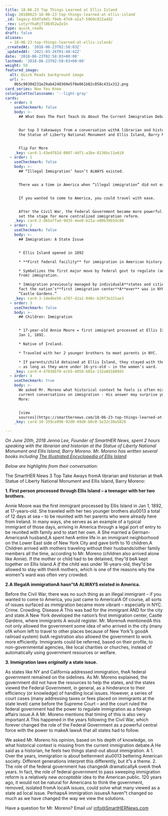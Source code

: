 ```yaml
---
title: 18.06.23 Top Things Learned at Ellis Island
slug: 20180623-18-06-23-top-things-learned-at-ellis-island
_id: legacy-b5dfa9d1-f0eb-47e9-a1a7-5069c822add2
_rev: LotyrYkaRjTl0E452wZeIn
type: quick_reads
draft: false
aliases:
  - 18-06-23-top-things-learned-at-ellis-island/
_createdAt: '2018-06-23T02:58:03Z'
_updatedAt: '2021-03-26T01:48:42Z'
date: '2018-06-23T02:58:03+00:00'
lastmod: '2018-06-23T02:58:03+00:00'
weight: 50
featured_image:
  alt: Quick Reads background image
  url: >-
    0b5c9030d231e29ab4248369e5f0e061b82c058c431x312.png
card_series: Now You Know
colorpaletteclassname: '--light-gray'
cards:
  - order: 0
    useCheckmark: false
    body: >-
      ## What Does The Past Teach Us About The Current Immigration Debate?


      Our top 3 takeaways from a conversation withA librarian and historian at
      the Statue of Liberty National Monument and Ellis Island, Barry Moreno.


      Flip For More
    _key: card-1-43edf82d-0007-4df1-a3be-8136bc11e618
  - order: 1
    useCheckmark: false
    body: >-
      ## “Illegal Immigration’ hasn’t ALWAYS existed.


      There was a time in America when “illegal immigration” did not exist.


      If you wanted to come to America, you could travel with ease.


      After the Civil War, the Federal Government became more powerful and this
      set the stage for more centralized immigration reform.
    _key: card-2-d65affad-9d35-4ee0-b21a-e00b39b5dc80
  - order: 2
    useCheckmark: false
    body: >-
      ## Immigration: A State Issue


      * Ellis Island opened in 1892

      * **First federal facility** for immigration in American history.

      * Symbolizes the first major move by federal govt to regulate (and profit
      from) immigration.

      * Immigration previously managed by individualA**states and cities**. In
      fact the nation’s**first immigration center**A**ever** was in NYC –
      “Castle Gardens.”
    _key: card-3-14e4be56-a787-42a1-840c-b20f3e321ae3
  - order: 3
    useCheckmark: false
    body: >-
      ## Children: Immigration


      * 17-year-old Annie Moore = first immigrant processed at Ellis Island in
      Jan 1, 1892.

      * Native of Ireland.

      * Traveled with her 2 younger brothers to meet parents in NYC.

      * If parents/child detained at Ellis Island, they stayed with their mother
      – as long as they were under 16-yrs-old – in the women’s ward.
    _key: card-4-47038bf8-ecb5-4050-b01e-132a0d188945
  - order: 4
    useCheckmark: true
    body: >-
      We asked Mr. Moreno what historical context he feels is often missing from
      current conversations on immigration - His answer may surprise you! Read
      More:


      [view
      sources](https://smarthernews.com/18-06-23-top-things-learned-at-ellis-island/)
    _key: card-10-359ce096-92d0-49d8-b0c0-5e32c38a5826

---
```

_On June 20th, 2018 Jenna Lee, Founder of SmartHER News, spent 2 hours speaking with the librarian and historian at the Statue of Liberty National Monument and Ellis Island, Barry Moreno. Mr. Moreno has written several books including [The Illustrated Encyclopedia of Ellis Island](https://www.amazon.com/s/ref=nb_sb_noss_1?url=search-alias%3Daps&field-keywords=barry+moreno)_

_Below are highlights from their conversation:_

The SmartHER News 3 Top Take Aways fromA librarian and historian at theA Statue of Liberty National Monument and Ellis Island, Barry Moreno:

**1. First person processed through Ellis Island – a teenager with her two brothers.**

Annie Moore was the first immigrant processed by Ellis Island in Jan 1, 1892, at 17-years-old. She traveled with her two younger brothers a\u0013 a total of 12 days at sea – to be reunited with her parents who were already here from Ireland. In many ways, she serves as an example of a typical immigrant of those days, arriving in America through a legal port of entry to be reunited with family and to start her own. A She married a German-AmericanA husband,A spent herA entire life in an immigrant neighborhood on the Lower East side of New York City and gave birth to 10 children.A Children arrived with mothers traveling without their husbands/other family members all the time, according to Mr. Moreno (children also arrived alone like Annie). If the mother or child had to be detained, they”d beA kept together on Ellis Island.A *If* the child was under 16-years-old, they”d be allowed to stay with theirA mothers, which is one of the reasons why the women”s ward was often very crowded.

**2.A IllegalA immigrationA hasn”tA ALWAYS existed in America.**

Before the Civil War, there was no such thing as an illegal immigrant – if you wanted to come to America, you just came to America!A Of course, all sorts of issues surfaced as immigration became more vibrant – especially in NYC. Crime. Crowding. Disease.A This was bad for the immigrant AND for the city and state.A New York developed the nation’s first immigration center, Castle Gardens, where immigrants A would register. Mr. MorenoA mentionedA this not only allowed the government some idea of who arrived in the city (many ofA whom left to travel to other places because of New York”s goodA railroad system) butA registration also allowed the government to work more efficiently. Immigrants could be referred, based on their profile, to non-governmental agencies, like local charities or churches, instead of automatically using government resources or welfare.

**3. Immigration laws *originally* a state issue.**

As states like NY and California addressed immigration, theA federal government remained on the sidelines. As Mr. Moreno explained, the government did not have the resources to help the states, and the states viewed the Federal Government, in general, as a hinderance to their efficiency (or knowledge) of handling local issues. However, a series of court cases (many addressing taxes or fees placed on immigrants at the state level) came before the Supreme Court – and the court ruled the federal government had the power to regulate immigration as a foreign affairs issue.A A Mr. Moreno mentions that timing of this is also very important.A This happened in the years following the Civil War, which forever changed the role of the Federal Government as a powerful central force with the power to makeA lawsA that all states had to follow.

We asked Mr. Moreno his opinion, based on his depth of knowledge, on what historical context is missing from the current immigration debate.A He said as a historian, he feels two things stand-out about immigration. A 1. Over the years, immigration is about betterment a\u0013 bettering American society. Different generations interpret this differently, but it”s a theme. 2. The role of the federal government has changedA dramaticallyA overA theA years. In fact, the role of federal government to pass sweeping immigration reform is a relatively new *acceptable* idea to the American public. 120 years ago, it would not be natural for Americans to think the government, removed, isolated fromA localA issues, could solve what many viewed as a state ad local issue. PerhapsA immigration issuesA haven”t changed so much as we have changed the way we view the solutions.

Have a question for Mr. Moreno? Email us! info@SmartHERNews.com